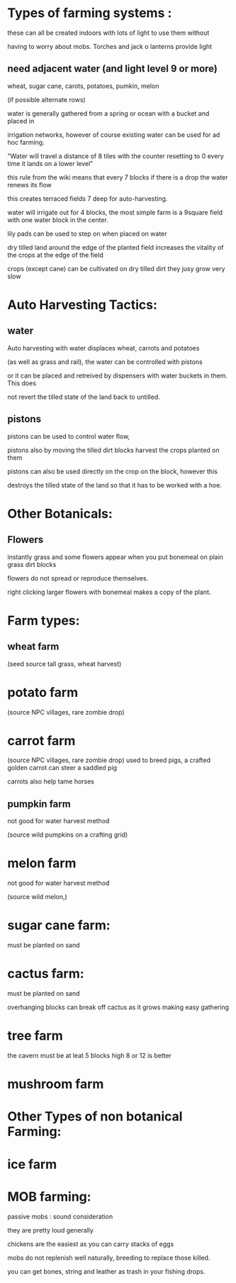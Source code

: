 Types of farming systems :
====================================================

these can all be created indoors with lots of light to use them without

having to worry about mobs. Torches and jack o lanterns provide light


need adjacent water (and light level 9 or more)
-----------------------------------------------

wheat, sugar cane, carots, potatoes, pumkin, melon

(if possible alternate rows)

water is generally gathered from a spring or ocean with a bucket and placed in

irrigation networks, however of course existing water can be used for ad hoc farming.

"Water will travel a distance of 8 tiles with the counter resetting to 0 every time it lands on a lower level"

this rule from the wiki means that every 7 blocks if there is a drop the water renews its flow

this creates terraced fields 7 deep for auto-harvesting.

water will irrigate out for 4 blocks, the most simple farm is a 9square field with one water block in the center.

lily pads can be used to step on when placed on water

dry tilled land around the edge of the planted field increases the vitality of the crops at the edge of the field

crops (except cane) can be cultivated on dry tilled dirt they jusy grow very slow


Auto Harvesting Tactics:
=========================

water
-----

Auto harvesting with water displaces wheat, carrots and potatoes

(as well as grass and rail), the water can be controlled with pistons

or it can be placed and retreived by dispensers with water buckets in them. This does

not revert the tilled state of the land back to untilled.

pistons
-------

pistons can be used to control water flow,

pistons also by moving the tilled dirt blocks harvest the crops planted on them

pistons can also be used directly on the crop on the block, however this

destroys the tilled state of the land so that it has to be worked with a hoe.


Other Botanicals:
=================


Flowers
-------

instantly grass and some flowers appear when you put bonemeal on plain grass dirt blocks

flowers do not spread or reproduce themselves.

right clicking larger flowers with bonemeal makes a copy of the plant.





Farm types:
===========

wheat farm
-----------

(seed source tall grass, wheat harvest)

potato farm
=============

(source NPC villages, rare zombie drop)

carrot farm 
==========

(source NPC villages, rare zombie drop) used to breed pigs, a crafted golden carrot can steer a saddled pig

carrots also help tame horses



pumpkin farm
------------

not good for water harvest method

(source wild pumpkins on a crafting grid)

melon farm
===========

not good for water harvest method

(source wild melon,)

sugar cane farm:
=================

must be planted on sand

cactus farm:
=============

must be planted on sand

overhanging blocks can break off cactus as it grows making easy gathering

tree farm
=========



the cavern must be at leat 5 blocks high 8 or 12 is better

mushroom farm
============


Other Types of non botanical Farming:
====================================

ice farm
========




MOB farming:
============

passive mobs : sound consideration

they are pretty loud generally

chickens are the easiest as you can carry stacks of eggs

mobs do not replenish well naturally, breeding to replace those killed.

you can get bones, string and leather as trash in your fishing drops.

